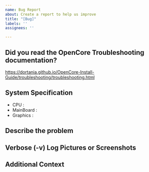 ```yaml
---
name: Bug Report
about: Create a report to help us improve
title: "[Bug]"
labels: ''
assignees: ''

---
```


## Did you read the OpenCore Troubleshooting documentation?
https://dortania.github.io/OpenCore-Install-Guide/troubleshooting/troubleshooting.html

## System Specification
- CPU : 
- MainBoard : 
- Graphics : 

## Describe the problem


## Verbose (-v) Log Pictures or Screenshots


## Additional Context
